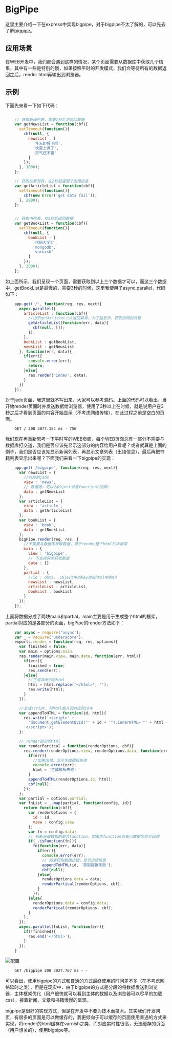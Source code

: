 # BigPipe

这里主要介绍一下在express中实现bigpipe，对于bigpipe不太了解的，可以先去了解[bigpipe](http://baike.baidu.com/view/4601904.htm?fr=aladdin)。


## 应用场景

在WEB开发中，我们都会遇到这样的情况，某个页面需要从数据库中获取几个结果，其中有一些是特别的慢，如果按照平时的开发模式，我们会等待所有的数据返回之后，render html再输出到浏览器。

## 示例

下面先来看一下如下代码：


```js

    // 获取新闻列表，需要1秒后才返回数据
    var getNewsList = function(cbf){
      setTimeout(function(){
        cbf(null, {
          newsList : [
            '今天即将下雨',
            '快要上课了',
            '天气还不错'
          ]
        });
      }, 1000);
    };

    // 获取文章列表，在2秒后返回了出错信息
    var getArticleList = function(cbf){
      setTimeout(function(){
        cbf(new Error('get data fail'));
      }, 2000);
    };


    // 获取书列表，在3秒后返回数据
    var getBookList = function(cbf){
      setTimeout(function(){
        cbf(null, {
          bookList : [
            '代码大全2',
            'mongodb',
            'varnish'
          ]
        });
      }, 3000);
    };
```

如上面所示，我们呈现一个页面，需要获取到以上三个数据才可以，而这三个数据中，getBookList是最慢的，需要3秒的时候，这里我使用了async.parallel，代码如下：

```js
    app.get('/', function(req, res, next){
      async.parallel({
        articleList : function(cbf){
          //由于getArticleList返回异常，为了能显示，获取做特别处理
          getArticleList(function(err, data){
            cbf(null, []);
          });
        },
        bookList : getBookList,
        newsList : getNewsList
      }, function(err, data){
        if(err){
          console.error(err);
          return;
        }else{
          res.render('index', data);
        }
      })
    });
```

对于jade页面，我这里就不写出来，大家可以参考源码。上面的代码可以看出，当开始render页面时并发送数据给浏览器，使用了3秒以上在时候，就是说用户在3秒之后才看到页面的内容开始显示（不考虑网络传输），在此过程之前是空白的页面。

```
    GET / 200 3077.154 ms - 756
```


我们现在再重新思考一下平时写的WEB页面，每个WEB页面总有一部分不需要与数据库打交道，我们是否应该先显示这部分的内容给用户看呢？或者就算是上面的例子，我们是否应该先显示新闻列表，再显示文章列表（出错信息），最后再把书籍列表显示出来呢？下面我们来看一下bigpipe的实现：

```js
    app.get('/bigpipe', function(req, res, next){
      var newsList = {
        //对应的jade
        view : 'news',
        // 数据源，可以为Object或者function(回调)
        data : getNewsList
      };
      var articleList = {
        view : 'article',
        data : getArticleList
      };
      var bookList = {
        view : 'book',
        data : getBookList
      };
      bigPipe.render(req, res, {
        //不需要与数据库获取数据，用于render整个html的大框架
        main : {
          view : 'bigpipe',
          // 不支持异步获取数据
          data : {}
        },
        partial : {
          //id : data， object中的key对应html中的id
          newsList : newsList,
          articleList : articleList,
          bookList : bookList
        }
      });
    });
```

上面将数据分成了两块main和partial，main主要是用于生成整个html的框架，partial对应的是各部分的页面，bigPipe的render方法如下：

```js
    var async = require('async');
    var _ = require('underscore');
    exports.render = function(req, res, options){
      var finished = false;
      var main = options.main;
      res.render(main.view, main.data, function(err, html){
        if(err){
          finished = true;
          res.send(err);
        }else{
          //生成非闭合的html
          html = html.replace('</html>', '');
          res.write(html);
        }
      });

      //生成script，将html插入到对应的id中
      var appendToHTML = function(id, html){
        res.write('<script>' +
          'document.getElementById("' + id + '").innerHTML= "' + html + '";' +
        '</script>');
      };

      // render部分的html
      var renderPartical = function(renderOptions, cbf){
        res.render(renderOptions.view, renderOptions.data, function(err, html){
          if(err){
            //如果出错，显示生成模板失败
            console.error(err);
            html = '生成模板失败！'
          }
          appendToHTML(renderOptions.id, html);
          cbf(null);
        });
      };
      var partial = options.partial;
      var fnList = _.map(partial, function(config, id){
        return function(cbf){
          var renderOptions = {
            id : id,
            view : config.view
          };
          var fn = config.data;
          // 判断获取数据的是否function，如果为function则表示数据为异步回调
          if(_.isFunction(fn)){
            fn(function(err, data){
              if(err){
                console.error(err);
                // 如果获取数据出错，显示出错信息
                appendToHTML(id, '获取数据失败');
                cbf(null);
              }else{
                renderOptions.data = data;
                renderPartical(renderOptions, cbf);
              }
            });
          }else{
            renderOptions.data = config.data;
            renderPartical(renderOptions, cbf);
          }
        };
      });
      async.parallel(fnList, function(err){
        if(!finished){
          res.end('</html>');
        }
      });
    }
```

![配置](https://raw.githubusercontent.com/vicanso/articles/master/bigpipe.gif)


```
    GET /bigpipe 200 3027.767 ms - -
```  

可以看出，使用bigpipe的方式和普通的方式最终使用的时间差不多（在不考虑网络延时之类），但是在现实中，由于bigpipe的方式是分段的将数据发送到浏览器，主体框架优化（用户很快就可以看到主体的数据以及浏览器可以尽早的加载css），接着新闻、文章和书籍慢慢的呈现。

bigpipe是很好的实现方式，但是在开发中不要为技术而技术。其实我们开发网页，有很多的页面是可以做缓存的，我更倾向于可以缓存的页面使用普通的方式来实现，将render的html缓存在varnish之类，而对应实时性很高，无法缓存的页面（用户想关的），使用bigpipe等。